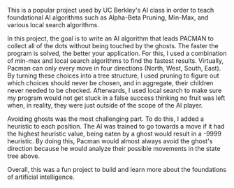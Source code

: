 This is a popular project used by UC Berkley's AI class in order to teach foundational AI algorithms such as Alpha-Beta Pruning, Min-Max, and various local search algorithms.

In this project, the goal is to write an AI algorithm that leads PACMAN to collect all of the dots without being touched by the ghosts. The faster the program is solved, the better your application. For this, I used a combination of min-max and local search algorithms to find the fastest results. Virtually, Pacman can only every move in four directions (North, West, South, East). By turning these choices into a tree structure, I used pruning to figure out which choices should never be chosen, and in aggregate, their children never needed to be checked. Afterwards, I  used local search to make sure my program would not get stuck in a false success thinking no fruit was left when, in reality, they were just outside of the scope of the AI player.

Avoiding ghosts was the most challenging part. To do this, I added a heuristic to each position. The AI was trained to go towards a move if it had the highest heuristic value, being eaten by a ghost would result in a -9999 heuristic. By doing this, Pacman would almost always avoid the ghost's direction because he would analyze their possible movements in the state tree above.

Overall, this was a fun project to build and learn more about the foundations of artificial intelligence.
